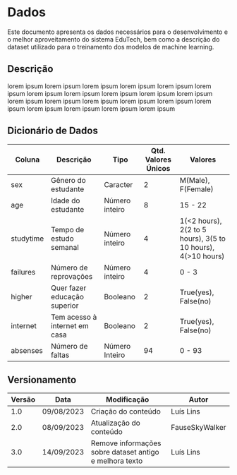 # Dados

Este documento apresenta os dados necessários para o desenvolvimento e o melhor aproveitamento do sistema EduTech, bem como a descrição do dataset utilizado para o treinamento dos modelos de machine learning.

## Descrição

lorem ipsum lorem ipsum lorem ipsum lorem ipsum lorem ipsum lorem ipsum lorem ipsum lorem ipsum lorem ipsum lorem ipsum lorem ipsum lorem ipsum lorem ipsum lorem ipsum lorem ipsum lorem ipsum lorem ipsum lorem ipsum lorem ipsum lorem ipsum lorem ipsum

## Dicionário de Dados

| Coluna    | Descrição                     | Tipo           | Qtd. Valores Únicos | Valores                                                      |
| --------- | ----------------------------- | -------------- | ------------------- | ------------------------------------------------------------ |
| sex       | Gênero do estudante           | Caracter       | 2                   | M(Male), F(Female)                                           |
| age       | Idade do estudante            | Número inteiro | 8                   | 15 - 22                                                      |
| studytime | Tempo de estudo semanal       | Número inteiro | 4                   | 1(<2 hours), 2(2 to 5 hours), 3(5 to 10 hours), 4(>10 hours) |
| failures  | Número de reprovações         | Número inteiro | 4                   | 0 - 3                                                        |
| higher    | Quer fazer educação superior  | Booleano       | 2                   | True(yes), False(no)                                         |
| internet  | Tem acesso à internet em casa | Booleano       | 2                   | True(yes), False(no)                                         |
| absenses  | Número de faltas              | Número Inteiro | 94                  | 0 - 93                                                       |

## Versionamento

| Versão | Data       | Modificação                                             | Autor          |
| ------ | ---------- | ------------------------------------------------------- | -------------- |
| 1.0    | 09/08/2023 | Criação do conteúdo                                     | Luís Lins      |
| 2.0    | 08/09/2023 | Atualização do conteúdo                                 | FauseSkyWalker |
| 3.0    | 14/09/2023 | Remove informações sobre dataset antigo e melhora texto | Luís Lins      |
